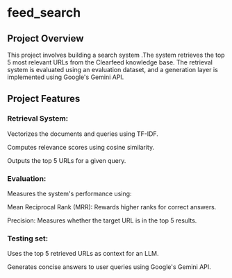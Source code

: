 # feed_search

## Project Overview
This project involves building a search system .The system retrieves the top 5 most relevant URLs from the Clearfeed knowledge base. The retrieval system is evaluated using an evaluation dataset, and a  generation layer is implemented using Google's Gemini API.

## Project Features

### Retrieval System:

Vectorizes the documents and queries using TF-IDF.  

Computes relevance scores using cosine similarity.  

Outputs the top 5 URLs for a given query.  

### Evaluation:

Measures the system's performance using:  

Mean Reciprocal Rank (MRR): Rewards higher ranks for correct answers.  

Precision: Measures whether the target URL is in the top 5 results.  

### Testing set:

Uses the top 5 retrieved URLs as context for an LLM.  

Generates concise answers to user queries using Google's Gemini API.
